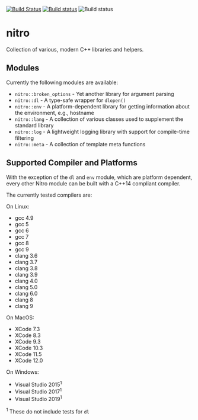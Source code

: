 [![Build Status](https://travis-ci.org/tud-zih-energy/nitro.svg?branch=master)](https://travis-ci.org/tud-zih-energy/nitro)
[![Build status](https://ci.appveyor.com/api/projects/status/i8bo30mu0j95dh3k?svg=true)](https://ci.appveyor.com/project/bmario/nitro)
![Build status](https://github.com/tud-zih-energy/nitro/workflows/Modern%20C++%20CI/badge.svg)

# nitro

Collection of various, modern C++ libraries and helpers.

## Modules

Currently the following modules are available:

*   `nitro::broken_options` - Yet another library for argument parsing
*   `nitro::dl` - A type-safe wrapper for `dlopen()`
*   `nitro::env` - A platform-dependent library for getting information about the environment, e.g., hostname
*   `nitro::lang` - A collection of various classes used to supplement the standard library
*   `nitro::log` - A lightweight logging library with support for compile-time filtering
*   `nitro::meta` - A collection of template meta functions

## Supported Compiler and Platforms

With the exception of the `dl` and `env` module, which are platform dependent, every other Nitro module can be built with a C++14 compliant compiler.

The currently tested compilers are:

On Linux:
*   gcc 4.9
*   gcc 5
*   gcc 6
*   gcc 7
*   gcc 8
*   gcc 9
*   clang 3.6
*   clang 3.7
*   clang 3.8
*   clang 3.9
*   clang 4.0
*   clang 5.0
*   clang 6.0
*   clang 8
*   clang 9

On MacOS:
*   XCode 7.3
*   XCode 8.3
*   XCode 9.3
*   XCode 10.3
*   XCode 11.5
*   XCode 12.0

On Windows:
*   Visual Studio 2015<sup>1</sup>
*   Visual Studio 2017<sup>1</sup>
*   Visual Studio 2019<sup>1</sup>

<sup>1</sup> These do not include tests for `dl`
